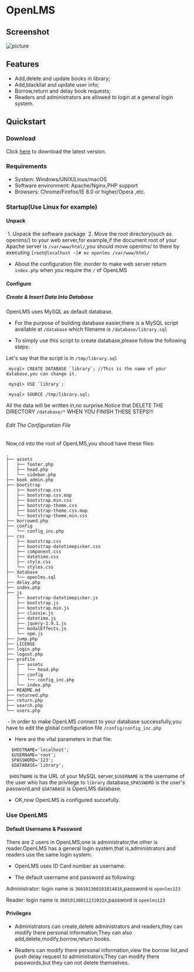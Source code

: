 # OpenLMS

## Screenshot

  ![picture](http://lenconda.github.io/overview.png)

## Features
  - Add,delete and update books in library;
  - Add,blacklist and update user info;
  - Borrow,return and delay book requests;
  - Readers and administrators are allowed to login at a general login system.
  
 ## Quickstart
 
 ### Download
 
  Click [here](https://github.com/lenconda/openlms/releases) to download the latest version.
  
 ### Requirements
 
  - System: Windows/UNIX/Linux/macOS
  - Software environment: Apache/Nginx,PHP support
  - Browsers: Chrome/Firefox/IE 8.0 or higher/Opera ,etc.
  
 ### Startup(Use Linux for example)
 
 #### Unpack
 
  1. Unpack the software package
  2. Move the root directory(such as openlms/) to your web server,for example,if the document root of your Apache server is `/var/www/html/`,you should move openlms/ to there by executing 
    ```
    [root@localhost ~]# mv openlms /var/www/html/
    ```
  - About the configuration file: inorder to make web server return `index.php` when you require the `/` of OpenLMS
  
  #### Configure
  
  ##### Create & Insert Data Into Database
  
  OpenLMS uses MySQL as default database.
  
  - For the purpose of building database easier,there is a MySQL script available at `/database` which filename is `/database/library.sql`
  
  - To simply use this script to create database,please follow the following steps:
  
  Let's say that the script is in `/tmp/library.sql`
  ```
   mysql> CREATE DATABASE `library`; //This is the name of your database,you can change it.
   
   mysql> USE `library`;
   
   mysql> SOURCE /tmp/library.sql;
  ```
All the data will be written in,no surprise.Notice that DELETE THE DIRECTORY `/database/*` WHEN YOU FINISH THESE STEPS!!!
 
  ###### Edit The Configuration File
  
  Now,cd into the root of OpenLMS,you shoud have these files:
  
  ```
.
├── assets
│   ├── footer.php
│   ├── head.php
│   └── sidebar.php
├── book_admin.php
├── bootstrap
│   ├── bootstrap.css
│   ├── bootstrap.css.map
│   ├── bootstrap.min.css
│   ├── bootstrap-theme.css
│   ├── bootstrap-theme.css.map
│   └── bootstrap-theme.min.css
├── borrowed.php
├── config
│   └── config_inc.php
├── css
│   ├── bootstrap.css
│   ├── bootstrap-datetimepicker.css
│   ├── component.css
│   ├── datetime.css
│   ├── style.css
│   └── styles.css
├── database
│   └── openlms.sql
├── delay.php
├── index.php
├── js
│   ├── bootstrap-datetimepicker.js
│   ├── bootstrap.js
│   ├── bootstrap.min.js
│   ├── classie.js
│   ├── datetime.js
│   ├── jquery-1.9.1.js
│   ├── modalEffects.js
│   └── npm.js
├── jump.php
├── LICENSE
├── login.php
├── logout.php
├── profile
│   ├── assets
│   │   └── head.php
│   ├── config
│   │   └── config_inc.php
│   └── index.php
├── README.md
├── returned.php
├── return.php
├── search.php
└── users.php
  ```
  
  - In order to make OpenLMS connect to your database successfully,you have to edit the global configuration file `/config/config_inc.php`
  
  - Here are the vital parameters in that file:
  
  ```
    $HOSTNAME='localhost';
    $USERNAME='root';
    $PASSWORD='123';
    $DATABASE='library';
  ```
   `$HOSTNAME` is the URL of your MySQL server,`$USERNAME` is the username of the user who has the privilege to `library` database,`$PASSWORD` is the user's password,and `$DATABASE` is OpenLMS database.
   
   - OK,now OpenLMS is configured succefully.
   
   ### Use OpenLMS
   
   #### Default Username & Password
   
   There are 2 users in OpenLMS,one is administrator,the other is reader.OpenLMS has a general login system,that is,administrators and readers use the same login system.
   
   + OpenLMS uses ID Card number as username.
   
   - The default username and password as following:
   
   Administrator: login name is `360101300101014816`,password is `openlms123`
   
   Reader: login name is `36010130011231032X`,password is `openlms123`
   
   #### Privileges
   
   - Administrators can create,delete administrators and readers,they can modify there personal information;They can also add,delete,modify,borrow,return books.
   
   - Readers can modify there personal information,view the borrow list,and push delay request to administrators;They can modify there passwords,but they can not delete themselves.
  
   
   

